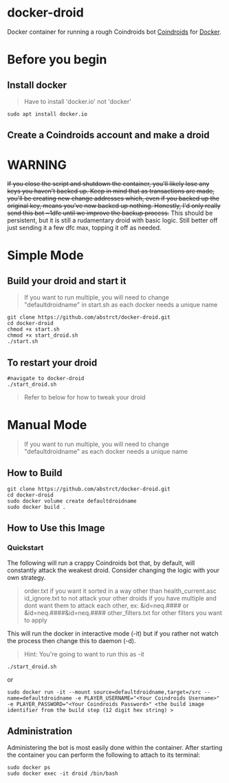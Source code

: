 # docker-droid

Docker container for running a rough Coindroids bot
[Coindroids](https://coindroids.com/) for [Docker](https://www.docker.com).


# Before you begin
## Install docker
> Have to install 'docker.io' not 'docker'
```
sudo apt install docker.io
```
## Create a Coindroids account and make a droid



# WARNING
<del>If you close the script and shutdown the container, you'll likely lose any keys you haven't backed up. Keep in mind that as transactions are made, you'll be creating new change addresses which, even if you backed up the original key, means you've now backed up nothing. Honestly, I'd only really send this bot ~1dfc until we improve the backup process.</del>
This should be persistent, but it is still a rudamentary droid with basic logic. Still better off just sending it a few dfc max, topping it off as needed.




# Simple Mode
## Build your droid and start it
> If you want to run multiple, you will need to change "defaultdroidname" in start.sh as each docker needs a unique name
```
git clone https://github.com/abstrct/docker-droid.git
cd docker-droid
chmod +x start.sh
chmod +x start_droid.sh
./start.sh
```
## To restart your droid
```
#navigate to docker-droid
./start_droid.sh
```
> Refer to below for how to tweak your droid



# Manual Mode
> If you want to run multiple, you will need to change "defaultdroidname" as each docker needs a unique name
## How to Build
```
git clone https://github.com/abstrct/docker-droid.git
cd docker-droid
sudo docker volume create defaultdroidname
sudo docker build .
```

## How to Use this Image
### Quickstart
The following will run a crappy Coindroids bot that, by default, will constantly attack the weakest droid. Consider changing the logic with your own strategy.
> order.txt if you want it sorted in a way other than health_current.asc
> id_ignore.txt to not attack your other droids if you have multiple and dont want them to attack each other, ex: &id=neq.#### or &id=neq.####&id=neq.####
> other_filters.txt for other filters you want to apply


This will run the docker in interactive mode (-it) but if you rather not watch the process then change this to daemon (-d). 

> Hint: You're going to want to run this as -it
```
./start_droid.sh
```
or
```
sudo docker run -it --mount source=defaultdroidname,target=/src --name=defaultdroidname -e PLAYER_USERNAME="<Your Coindroids Username>" -e PLAYER_PASSWORD="<Your Coindroids Password>" <the build image identifier from the build step (12 digit hex string) > 
```

## Administration
Administering the bot is most easily done within the container. After starting the container you can perform the following to attach to its terminal:

```
sudo docker ps
sudo docker exec -it droid /bin/bash
```